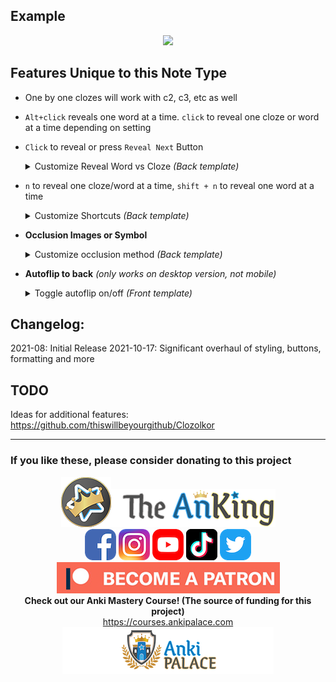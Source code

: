 ## Example
<p align="center"><img src="https://raw.githubusercontent.com/AnKingMed/AnKing-Note-Types/master/screenshots/Cloze-one%20by%20one.gif?raw=true" style="width:700px;"></p>

## Features Unique to this Note Type
- One by one clozes will work with c2, c3, etc as well
- `Alt+click` reveals one word at a time. `click` to reveal one cloze or word at a time depending on setting
- `Click` to reveal or press `Reveal Next` Button
  <details><summary>Customize Reveal Word vs Cloze <i>(Back template)</i></summary>
    <p>

    ```
    // Changes how "Reveal Next" and clicking behaves. Either "cloze" or "word". 
    var revealNextMode = "cloze" 
    ```
    </p>
  </details>

- `n` to reveal one cloze/word at a time, `shift + n` to reveal one word at a time 
  <details><summary>Customize Shortcuts <i>(Back template)</i></summary>
    <p>

    ```
    var revealClozeShortcut = "N" // Shortcut to reveal next cloze
    var revealClozeWordShortcut = "Shift + N" // Shortcut to reveal next cloze word
    ```
    </p>
  </details>

- <b>Occlusion Images or Symbol</b>
  <details><summary>Customize occlusion method <i>(Back template)</i></summary>
    <p>

    ```
    // What cloze is hidden with
    var clozeHidden = (elem) => "👑"
    /* 
    You can replace the above line with below examples. '█' or '_' works well for hiding clozes.

    // Fixed length  (default):
    var clozeHidden = (elem) => "███"
    // Replace all characters with "█":
    var clozeHidden = (elem) => "█".repeat(elem.textContent.length)
    // Show whitespaces:
    var clozeHidden = (elem) => "[" + elem.textContent.split(" ").map((t) => "_".repeat(t.length)).join(" ") + "]"
    // Color-filled box (doesn't hide images):
    var clozeHidden = (elem) => `<span style="background-color: red; color: transparent;">${elem.innerHTML}</span>`
    */
    ```
    </p>
  </details>

- <b>Autoflip to back</b> _(only works on desktop version, not mobile)_
  <details><summary>Toggle autoflip on/off <i>(Front template)</i></summary>
    <p>

    ```
    // ############## USER CONFIGURATION START ##############
    var autoflip = false // auto flip to back if cloze has no hints. Does not work for AnkiMobile.
    ```
    </p>
  </details>

## Changelog:
2021-08: Initial Release
2021-10-17: Significant overhaul of styling, buttons, formatting and more

## TODO
Ideas for additional features: https://github.com/thiswillbeyourgithub/Clozolkor



***

### If you like these, please consider donating to this project

<p align="center">
<a href="https://www.ankingmed.com" rel="nofollow"><img src="https://raw.githubusercontent.com/AnKingMed/My-images/master/AnKing/AnKingSmall.png?raw=true"></a><a href="https://www.ankingmed.com" rel="nofollow"><img src="https://raw.githubusercontent.com/AnKingMed/My-images/master/AnKing/TheAnKing.png?raw=true"></a>
  <br>
  <a href="https://www.facebook.com/ankingmed" rel="nofollow"><img src="https://raw.githubusercontent.com/AnKingMed/My-images/master/Social/FB.png?raw=true"></a>     <a href="https://www.instagram.com/ankingmed" rel="nofollow"><img src="https://raw.githubusercontent.com/AnKingMed/My-images/master/Social/Instagram.png?raw=true"></a>     <a href="https://www.youtube.com/theanking" rel="nofollow"><img src="https://raw.githubusercontent.com/AnKingMed/My-images/master/Social/YT.png?raw=true"></a>     <a href="https://www.tiktok.com/@ankingmed" rel="nofollow"><img src="https://raw.githubusercontent.com/AnKingMed/My-images/master/Social/TikTok.png?raw=true"></a>     <a href="https://www.twitter.com/ankingmed" rel="nofollow"><img src="https://raw.githubusercontent.com/AnKingMed/My-images/master/Social/Twitter.png?raw=true"></a>
  <br>
<a href="https://www.ankipalace.com/membership" rel="nofollow"><img src="https://raw.githubusercontent.com/AnKingMed/My-images/master/AnKing/Patreon.jpg?raw=true"></a>
<br>
<b>Check out our Anki Mastery Course! (The source of funding for this project)</b><br>
          <a href="https://courses.ankipalace.com/?utm_source=anking_bg_add-on&amp;utm_medium=anki_add-on_page&amp;utm_campaign=mastery_course" rel="nofollow">https://courses.ankipalace.com</a>
<a href="https://courses.ankipalace.com/?utm_source=anking_bg_add-on&amp;utm_medium=anki_add-on_page&amp;utm_campaign=mastery_course" rel="nofollow">
  <br>
  <img src="https://raw.githubusercontent.com/AnKingMed/My-images/master/AnKing/AnkiPalace.png?raw=true"></a></p>